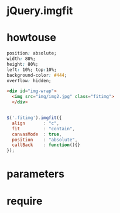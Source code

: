 
# jQuery.imgfit


# howtouse
  ```css
  position: absolute;
  width: 80%;
  height: 80%;
  left: 10%; top:10%;
  background-color: #444;
  overflow: hidden;			
  ```
  
  
  ```html
  <div id="img-wrap">
    <img src="img/img2.jpg" class="fitimg">
	</div>
  ```

  ```javascript
  
  $('.fitimg').imgfit({
    align       : "c", 
    fit         : "contain", 
    canvasMode  : true, 
    position    : "absolute", 
    callBack    : function(){} 
  });
  
  ```

# parameters

# require




